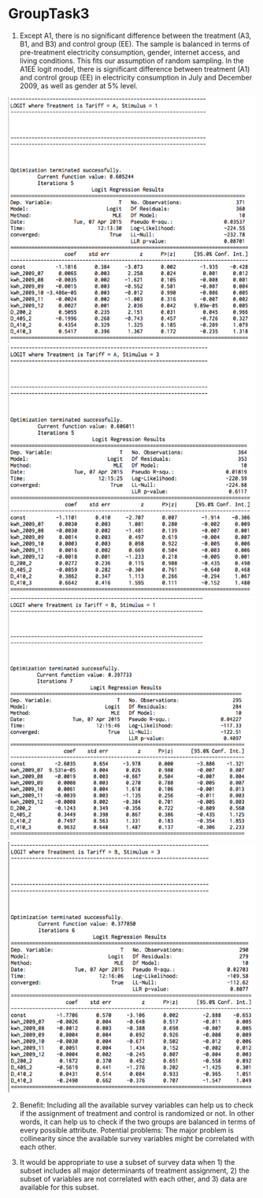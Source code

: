 # GroupTask3

1. Except A1, there is no significant difference between the treatment (A3, B1, and B3) and control group (EE). The sample is balanced in terms of pre-treatment electricity consumption, gender, internet access, and living conditions. This fits our assumption of random sampling. 
In the A1EE logit model, there is significant difference between treatment (A1) and control group (EE) in electricity consumption in July and December 2009, as well as gender at 5% level.

![alt tag](https://github.com/ihacerola/DukePP590_Himalayas/blob/master/A1.png)
![alt tag](https://github.com/ihacerola/DukePP590_Himalayas/blob/master/A3.png)
![alt tag](https://github.com/ihacerola/DukePP590_Himalayas/blob/master/B1.png)
![alt tag](https://github.com/ihacerola/DukePP590_Himalayas/blob/master/B3.png)

2. Benefit: Including all the available survey variables can help us to check if the assignment of treatment and control is randomized or not. In other words, it can help us to check if the two groups are balanced in terms of every possible attribute.
Potential problems: The major problem is collinearity since the available survey variables might be correlated with each other.

3. It would be appropriate to use a subset of survey data when 1) the subset includes all major determinants of treatment assignment, 2) the subset of variables are not correlated with each other, and 3) data are available for this subset. 
